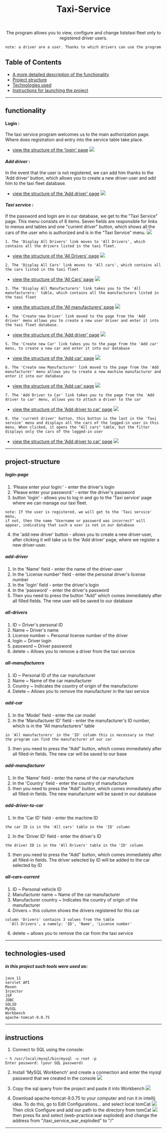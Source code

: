 <h1 align="center"> Taxi-Service </h1> <br>

<p align="center">
The program allows you to view, configure and change liststaxi fleet only to registered driver users.
</p>

```
note: a driver are a user. Thanks to which drivers can use the program
```


## Table of Contents

- [A more detailed description of the functionality](#functionality)
- [Project structure](#project-structure)
- [Technologies used](#technologies-used)
- [Instructions for launching the project](#instructions)
---

## functionality

#### Login :
The taxi service program welcomes us to the main authorization page. Where does registration and entry into the service table take place.
 - [view the structure of the 'login' page](#login-page)
![](READMEimages/login.png)

#### _Add driver_ :
In the event that the user is not registered, we can add him thanks to the 'Add driver'  button, which allows you to create a new driver-user and add him to the taxi fleet database.
 - [view the structure of the 'Add driver' page](#add-driver)
![](READMEimages/add-driver.png)

#### _Taxi service_ :
If the password and login are in our database, we get to the "Taxi Service" page. This menu consists of 8 items. Seven fields are responsible for links to menus and tables and one "current driver" button, which shows all the cars of the user who is authorized and is in the "Taxi Service" menu.
![](READMEimages/taxi-service.png)



```
1. The 'Display All Drivers' link moves to 'All Drivers', which contains all the drivers listed in the taxi fleet.
```
 - [view the structure of the 'All Drivers' page](#all-drivers)
![](READMEimages/all-Drivers.png)


```
2. The 'Display All Cars' link moves to 'All cars', which contains all the cars listed in the taxi fleet
```
 - [view the structure of the 'All Cars' page](#all-drivers)
![](READMEimages/all-cars.png)



```
3. The 'Display All Manufacturers' link takes you to the 'All manufacturers:' table, which contains all the manufacturers listed in the taxi fleet
```
 - [view the structure of the 'All manufacturers' page](#all-manufacturers)
![](READMEimages/all-manufacturers.png)



```
4. The 'Create new Driver' link moved to the page from the 'Add driver' menu allows you to create a new user driver and enter it into the taxi fleet database.
```
 - [view the structure of the 'Add driver' page](#add-driver)
![](READMEimages/add-driver.png)


```
5. The 'Create new Car' link takes you to the page from the 'Add car' menu, to create a new car and enter it into our database
```
 - [view the structure of the 'Add car' page](#add-car)
![](READMEimages/add-car.png)


```
6. The 'Create new Manufacturer' link moved to the page from the 'Add manufacturer' menu allows you to create a new machine manufacturer and enter it into our database
```
 - [view the structure of the 'Add car' page](#add-manufacturer)
![](READMEimages/add-manufacturer.png)


```
7. The 'Add Driver to Car' link takes you to the page from the 'Add driver to car' menu, allows you to attach a driver to the car
```
 - [view the structure of the 'Add driver to car' page](#add-driver-to-car)
![](READMEimages/add-driver-to-car.png)


```
8. the 'current driver' button, this button is the last in the 'Taxi service' menu and displays all the cars of the logged-in user in this menu. When clicked, it opens the "All cars" table, but the filter displays only the cars of the logged-in user
```
 - [view the structure of the 'Add driver to car' page](#all-cars-current)
![](READMEimages/all-cars-current.png)

---

## project-structure

##### login-page 

1. 'Please enter your login:' - enter the driver's login
2. 'Please enter your password:' - enter the driver's password
3. button 'login' - allows you to log in and go to the 'Taxi service' page where we can manage our taxi fleet.

```
note: If the user is registered, we will get to the 'Taxi service' menu,
if not, then the name "Username or password was incorrect" will appear, indicating that such a user is not in our database
```
		
4. the 'add new driver' button - allows you to create a new driver-user, after clicking it will take us to the 'Add driver' page, where we register a new driver-user.

##### add-driver

1. In the 'Name' field - enter the name of the driver-user
2. In the 'License number' field - enter the personal driver's license number
3. In the 'login' field - enter the driver's login
4. In the 'password' - enter the driver's password
5. Then you need to press the button
"Add" which comes immediately after all filled fields.
The new user will be saved to our database 

##### all-drivers

1. ID ~ Driver's personal ID
2. Name ~ Driver's name
3. License number ~ Personal license number of the driver 
4. login ~ Driver login
5. password ~ Driver password
6. delete ~ Allows you to remove a driver from the taxi service

##### all-manufacturers
1. ID ~ Personal ID of the car manufacturer
2. Name ~ Name of the car manufacturer
3. Country ~ Indicates the country of origin of the manufacturer
4. Delete ~ Allows you to remove the manufacturer in the taxi service

##### add-car
1. In the 'Model' field - enter the car model
2. In the 'Manufacturer ID' field - enter the manufacturer's ID number, which is in the "All manufacturers" table
```
in 'All manufacturers' in the 'ID' column this is necessary so that the program can find the manufacturer of our car
``` 
3. then you need to press the "Add" button, which comes immediately after all filled-in fields. The new car will be saved to our base 

##### add-manufacturer
1. In the 'Name' field - enter the name of the car manufacture
2. In the 'Country' field - enter the country of manufacture
3. then you need to press the "Add" button, which comes immediately after all filled-in fields. The new manufacturer will be saved in our database 

##### add-driver-to-car
1. In the 'Car ID' field - enter the machine ID
```
the car ID is in the 'All cars' table in the 'ID' column
```
2. In the 'Driver ID' field - enter the driver's ID
```
the driver ID is in the 'All Drivers' table in the 'ID' column
```
3. then you need to press the "Add" button, which comes immediately after all filled-in fields. The driver selected by ID will be added to the car selected by ID

##### all-cars-current
1. ID ~ Personal vehicle ID
2. Manufacturer name ~ Name of the car manufacturer
3. Manufacturer country ~ Indicates the country of origin of the manufacturer
4. Drivers ~ this column shows the drivers registered for this car
```
column 'Drivers' contains 3 values from the table
  'All Drivers', a namely: 'ID', 'Name', 'License number'
```
6. delete ~ allows you to remove the car from the taxi service
---
## technologies-used
##### in this project such tools were used as:

	java 11
	servlet API
	Maven
	Injector
	JSP
	JDBC
	SOLID
	MySQL
 	Workbench
 	apache-tomcat-9.0.75
	
---
## instructions
1. Connect to SQL using the console:
```
~ % /usr/local/mysql/bin/mysql -u root -p
Enter password: (your SQL password)
```
2. Install 'MySQL Workbench' and create a connection and enter the mysql password that we created in the console
![](READMEimages/MySQL-workbench.png)

3. Copy the sql query from the project and paste it into Workbench
![](READMEimages/sql.png)

4. Download apache-tomcat-9.0.75 to your computer and
run it in intellij idea. To do this, go to Edit Configurations... and select local tomCat
![](READMEimages/tomCat.png) 
Then click Configure and add our path to the directory from tomCat
![](READMEimages/tomCat2.png) 
then press fix and select (web-practice:war exploded) and change the address from "/taxi_service_war_exploded" to "/"
---





